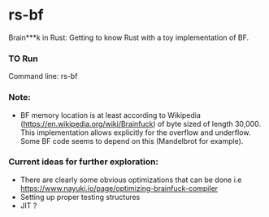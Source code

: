 # rs-bf
Brain***k in Rust: Getting to know Rust with a toy implementation of BF.

### TO Run 
Command line: rs-bf <bf-file>

### Note:
- BF memory location is at least according to Wikipedia (https://en.wikipedia.org/wiki/Brainfuck) of
  byte sized of length 30,000. This implementation allows explicitly for the overflow and underflow. Some BF code seems
  to depend on this (Mandelbrot for example).

### Current ideas for further exploration:
- There are clearly some obvious optimizations that can be done i.e https://www.nayuki.io/page/optimizing-brainfuck-compiler
- Setting up proper testing structures
- JIT ? 
